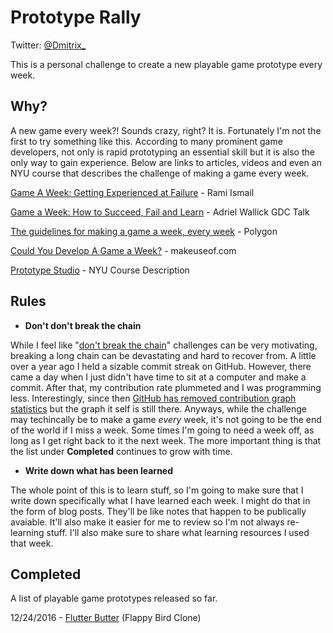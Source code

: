# Prototype Rally
Twitter: [@Dmitrix_](https://twitter.com/dmitrix_)


This is a personal challenge to create a new playable game prototype every week.

## Why?
A new game every week?! Sounds crazy, right? It is. Fortunately I'm not the first to try something like this. 
According to many prominent game developers, not only is rapid prototyping an essential skill but it is also the only way to gain experience. Below are links to articles, videos and even an NYU course that describes the challenge of making a game every week.

[Game A Week: Getting Experienced at Failure](http://www.gamasutra.com/blogs/RamiIsmail/20140226/211807/Game_A_Week_Getting_Experienced_At_Failure.php) - Rami Ismail

[Game a Week: How to Succeed, Fail and Learn](http://www.gdcvault.com/play/1020866/Game-a-Week-How-to) - Adriel Wallick GDC Talk

[The guidelines for making a game a week, every week](http://www.polygon.com/2014/8/11/5990261/Adriel-wallick-gdc-europe-2014-game-a-week) - Polygon

[Could You Develop A Game a Week?](http://www.makeuseof.com/tag/develop-game-week-guy-just/) - makeuseof.com

[Prototype Studio](http://gamecenter.nyu.edu/?courses=prototype-studio) - NYU Course Description

## Rules

* **Don't don't break the chain**

While I feel like "[don't break the chain](http://lifehacker.com/281626/jerry-seinfelds-productivity-secret)" challenges can be very motivating, breaking a long chain can be devastating and hard to recover from. A little over a year ago I held a sizable commit streak on GitHub. However, there came a day when I just didn't have time to sit at a computer and make a commit. After that, my contribution rate plummeted and I was programming less. Interestingly, since then [GitHub has removed contribution graph statistics](http://erik.io/blog/2016/04/01/how-github-contribution-graph-is-harmful/) but the graph it self is still there. Anyways, while the challenge may techincally be to make a game *every* week, it's not going to be the end of the world if I miss a week. Some times I'm going to need a week off, as long as I get right back to it the next week. The more important thing is that the list under **Completed** continues to grow with time.

* **Write down what has been learned**

The whole point of this is to learn stuff, so I'm going to make sure that I write down specifically what I have learned each week. I might do that in the form of blog posts. They'll be like notes that happen to be publically avaiable. It'll also make it easier for me to review so I'm not always re-learning stuff. I'll also make sure to share what learning resources I used that week.

## Completed
A list of playable game prototypes released so far.

12/24/2016 - [Flutter Butter](http://tydaspy.com/flutterbutter/) (Flappy Bird Clone)
